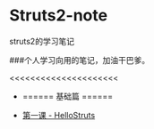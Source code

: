 # Struts2-note
struts2的学习笔记

###个人学习向用的笔记，加油干巴爹。

<<<<<<<<<<<<<<<<<<<<<

- ====== 基础篇 ======

- [第一课 - HelloStruts](https://github.com/zuiliushang/Struts2-note/issues/1)
